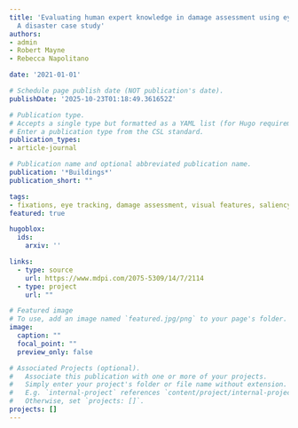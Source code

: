 ```yaml
---
title: 'Evaluating human expert knowledge in damage assessment using eye tracking:
  A disaster case study'
authors:
- admin
- Robert Mayne
- Rebecca Napolitano

date: '2021-01-01'

# Schedule page publish date (NOT publication's date).
publishDate: '2025-10-23T01:18:49.361652Z'

# Publication type.
# Accepts a single type but formatted as a YAML list (for Hugo requirements).
# Enter a publication type from the CSL standard.
publication_types:
- article-journal

# Publication name and optional abbreviated publication name.
publication: '*Buildings*'
publication_short: ""

tags:
- fixations, eye tracking, damage assessment, visual features, saliency maps
featured: true

hugoblox:
  ids:
    arxiv: ''

links:
  - type: source
    url: https://www.mdpi.com/2075-5309/14/7/2114
  - type: project
    url: ""

# Featured image
# To use, add an image named `featured.jpg/png` to your page's folder. 
image:
  caption: ""
  focal_point: ""
  preview_only: false

# Associated Projects (optional).
#   Associate this publication with one or more of your projects.
#   Simply enter your project's folder or file name without extension.
#   E.g. `internal-project` references `content/project/internal-project/index.md`.
#   Otherwise, set `projects: []`.
projects: []
---
```

